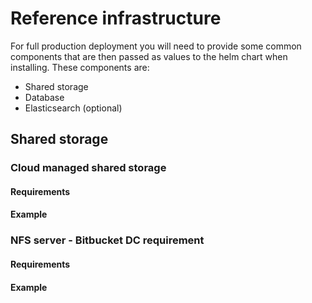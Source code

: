 # Reference infrastructure

For full production deployment you will need to provide some common components that
are then passed as values to the helm chart when installing. These components are:

* Shared storage
* Database
* Elasticsearch (optional)

## Shared storage

### Cloud managed shared storage

#### Requirements

#### Example


### NFS server - Bitbucket DC requirement


#### Requirements

#### Example
